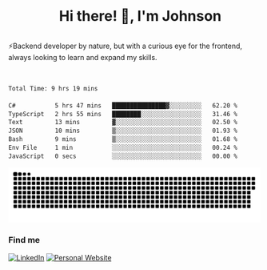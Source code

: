 <div id="user-content-toc">
  <ul align="center">
    <summary><h1 style="display: inline-block">Hi there! 👋, I'm Johnson</h1></summary>
  </ul>
</div>

⚡Backend developer by nature, but with a curious eye for the frontend, always looking to learn and expand my skills.

<br>


<!--START_SECTION:waka-->

```txt
Total Time: 9 hrs 19 mins

C#           5 hrs 47 mins   ███████████████▓░░░░░░░░░   62.20 %
TypeScript   2 hrs 55 mins   ████████░░░░░░░░░░░░░░░░░   31.46 %
Text         13 mins         ▓░░░░░░░░░░░░░░░░░░░░░░░░   02.50 %
JSON         10 mins         ▒░░░░░░░░░░░░░░░░░░░░░░░░   01.93 %
Bash         9 mins          ▒░░░░░░░░░░░░░░░░░░░░░░░░   01.68 %
Env File     1 min           ░░░░░░░░░░░░░░░░░░░░░░░░░   00.24 %
JavaScript   0 secs          ░░░░░░░░░░░░░░░░░░░░░░░░░   00.00 %
```

<!--END_SECTION:waka-->

<picture>
  <source  srcset="https://github.com/joshwambere/joshwambere/blob/output/github-contribution-grid-snake-dark.svg?palette=github-dark">
  <source  srcset="https://github.com/joshwambere/joshwambere/blob/output/github-contribution-grid-snake.svg">
  <img alt="github contribution grid snake animation" src="https://github.com/joshwambere/joshwambere/blob/output/github-contribution-grid-snake.svg">
</picture>

### Find me
<a href="https://www.linkedin.com/in/dusabe-johnson" target="_blank"><img src="https://img.shields.io/badge/LinkedIn-%230077B5.svg?&style=flat&logo=linkedin&logoColor=white" alt="LinkedIn"></a>
‎‎ [![Personal Website](https://img.shields.io/badge/visit-Johnsonis.me-blue)](https://johnsonis.me/)
